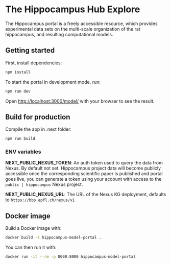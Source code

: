 # The Hippocampus Hub Explore

The Hippocampus portal is a freely accessible resource, which provides experimental data sets on the multi-scale organization of the rat hippocampus, and resulting computational models.


## Getting started

First, install dependencies:
```bash
npm install
```

To start the portal in development mode, run:

```bash
npm run dev
```

Open [http://localhost:3000/model/](http://localhost:3000/model) with your browser to see the result.


## Build for production

Compile the app in .next folder:

```bash
npm run build
```


### ENV variables

**NEXT_PUBLIC_NEXUS_TOKEN**: An auth token used to query the data from Nexus. By default not set. Hippocampus project data will become publicly accessible once the corresponding scientific paper is published and portal goes live, you can generate a token using your account with access to the `public | hippocampus` Nexus project.

**NEXT_PUBLIC_NEXUS_URL**: The URL of the Nexus KG deployment, defaults to `https://bbp.epfl.ch/nexus/v1`


## Docker image

Build a Docker image with:
```bash
docker build -t hippocampus-model-portal .
```

You can then run it with:
```bash
docker run -it --rm -p 8000:8000 hippocampus-model-portal
```
